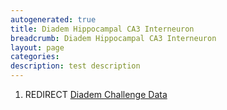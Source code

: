 ```yaml
---
autogenerated: true
title: Diadem Hippocampal CA3 Interneuron
breadcrumb: Diadem Hippocampal CA3 Interneuron
layout: page
categories: 
description: test description
---
```


1.  REDIRECT [Diadem Challenge Data](Diadem_Challenge_Data )
